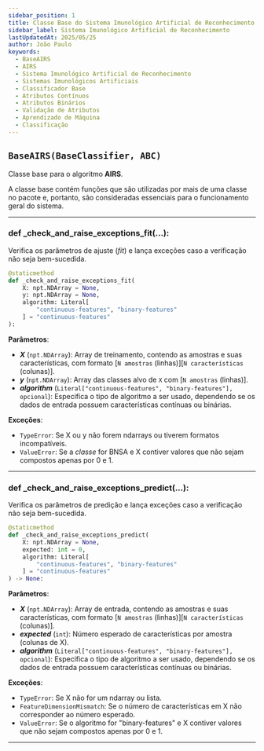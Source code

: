 ```yaml
---
sidebar_position: 1
title: Classe Base do Sistema Imunológico Artificial de Reconhecimento
sidebar_label: Sistema Imunológico Artificial de Reconhecimento
lastUpdatedAt: 2025/05/25
author: João Paulo
keywords:
  - BaseAIRS
  - AIRS
  - Sistema Imunológico Artificial de Reconhecimento
  - Sistemas Imunológicos Artificiais
  - Classificador Base
  - Atributos Contínuos
  - Atributos Binários
  - Validação de Atributos
  - Aprendizado de Máquina
  - Classificação
---
```


## ``BaseAIRS(BaseClassifier, ABC)``

Classe base para o algoritmo **AIRS**.

A classe base contém funções que são utilizadas por mais de uma classe no pacote e, portanto, são consideradas essenciais para o funcionamento geral do sistema.

---

### def _check_and_raise_exceptions_fit(...):

Verifica os parâmetros de ajuste (*fit*) e lança exceções caso a verificação não seja bem-sucedida.

```python
@staticmethod
def _check_and_raise_exceptions_fit(
    X: npt.NDArray = None,
    y: npt.NDArray = None,
    algorithm: Literal[
        "continuous-features", "binary-features"
    ] = "continuous-features"
):
```

**Parâmetros**:

* ***X*** (`npt.NDArray`): Array de treinamento, contendo as amostras e suas características, com formato [`N amostras` (linhas)][`N características` (colunas)].
* ***y*** (`npt.NDArray`): Array das classes alvo de `X` com [`N amostras` (linhas)].
* ***algorithm*** (`Literal["continuous-features", "binary-features"], opcional`): Especifica o tipo de algoritmo a ser usado, dependendo se os dados de entrada possuem características contínuas ou binárias.

**Exceções**:

* `TypeError`:
  Se X ou y não forem ndarrays ou tiverem formatos incompatíveis.
* `ValueError`:
  Se a *classe* for BNSA e X contiver valores que não sejam compostos apenas por 0 e 1.

---

### def _check_and_raise_exceptions_predict(...):

Verifica os parâmetros de predição e lança exceções caso a verificação não seja bem-sucedida.

```python
@staticmethod
def _check_and_raise_exceptions_predict(
    X: npt.NDArray = None,
    expected: int = 0,
    algorithm: Literal[
        "continuous-features", "binary-features"
    ] = "continuous-features"
) -> None:
```

**Parâmetros**:

* ***X*** (`npt.NDArray`): Array de entrada, contendo as amostras e suas características, com formato [`N amostras` (linhas)][`N características` (colunas)].
* ***expected*** (`int`): Número esperado de características por amostra (colunas de X).
* ***algorithm*** (`Literal["continuous-features", "binary-features"], opcional`): Especifica o tipo de algoritmo a ser usado, dependendo se os dados de entrada possuem características contínuas ou binárias.

**Exceções**:

* `TypeError`:
  Se X não for um ndarray ou lista.
* `FeatureDimensionMismatch`:
  Se o número de características em X não corresponder ao número esperado.
* `ValueError`:
  Se o algoritmo for "binary-features" e X contiver valores que não sejam compostos apenas por 0 e 1.

---